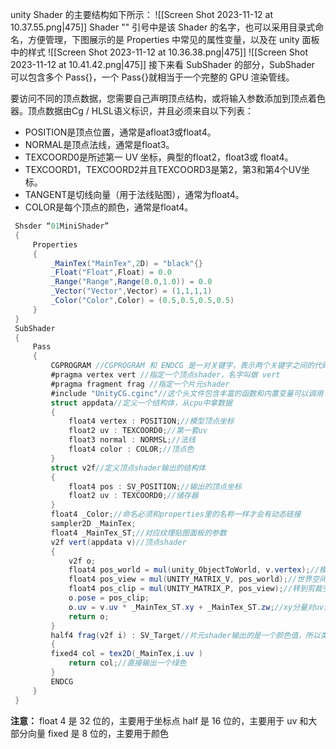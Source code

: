unity Shader 的主要结构如下所示：
![[Screen Shot 2023-11-12 at 10.37.55.png|475]]
Shader "" 引号中是该 Shader 的名字，也可以采用目录式命名，方便管理，下图展示的是 Properties 中常见的属性变量，以及在 unity 面板中的样式
![[Screen Shot 2023-11-12 at 10.36.38.png|475]] ![[Screen Shot 2023-11-12 at 10.41.42.png|475]]
接下来看 SubShader 的部分，SubShader 可以包含多个 Pass{}，一个 Pass{}就相当于一个完整的 GPU 渲染管线。

要访问不同的顶点数据，您需要自己声明顶点结构，或将输入参数添加到顶点着色器。顶点数据由Cg / HLSL语义标识，并且必须来自以下列表：
- POSITION是顶点位置，通常是afloat3或float4。
- NORMAL是顶点法线，通常是float3。
- TEXCOORD0是所述第一 UV 坐标，典型的float2，float3或 float4。
- TEXCOORD1，TEXCOORD2并且TEXCOORD3是第2，第3和第4个UV坐标。
- TANGENT是切线向量（用于法线贴图），通常为float4。
- COLOR是每个顶点的颜色，通常是float4。

```csharp
 Shsder “01MiniShader”
 {
	 Properties
	 {
		 _MainTex("MainTex",2D) = "black"{}
		 _Float("Float",Float) = 0.0
		 _Range("Range",Range(0.0,1.0)) = 0.0
		 _Vector("Vector",Vector) = (1,1,1,1)
		 _Color("Color",Color) = (0.5,0.5,0.5,0.5) 
	 }
 }
 SubShader
 {
	 Pass
	 {
		 CGPROGRAM //CGPROGRAM 和 ENDCG 是一对关键字，表示两个关键字之间的代码是 unity CG 的代码。
		 #pragma vertex vert //指定一个顶点shader，名字叫做 vert
		 #pragma fragment frag //指定一个片元shader
		 #include "UnityCG.cginc"//这个头文件包含丰富的函数和内置变量可以调用
		 struct appdata//定义一个结构体，从cpu中拿数据
		 {
			 float4 vertex : POSITION;//模型顶点坐标
			 float2 uv : TEXCOORD0;//第一套uv
			 float3 normal : NORMSL;//法线
			 float4 color : COLOR;//顶点色
		 }
		 struct v2f//定义顶点shader输出的结构体
		 {
			 float4 pos : SV_POSITION;//输出的顶点坐标
			 float2 uv : TEXCOORD0;//储存器
		 }
		 float4 _Color;//命名必须和properties里的名称一样才会有动态链接
		 sampler2D _MainTex;
		 float4 _MainTex_ST;//对应纹理贴图面板的参数
		 v2f vert(appdata v)//顶点shader
		 {
			 v2f o;
			 float4 pos_world = mul(unity_ObjectToWorld, v.vertex);//模型空间转世界空间，mul代表矩阵乘法的意思
			 float4 pos_view = mul(UNITY_MATRIX_V, pos_world);//世界空间转相机空间
			 float4 pos_clip = mul(UNITY_MATRIX_P, pos_view);//转到剪裁空间
			 o.pose = pos_clip;
			 o.uv = v.uv * _MainTex_ST.xy + _MainTex_ST.zw;//xy分量对uv进行缩放，zw分量对uv进行偏移
			 return o;
		 }
		 half4 frag(v2f i) : SV_Target//片元shader输出的是一个颜色值，所以类型为half4
		 {
		 fixed4 col = tex2D(_MainTex,i.uv )
			 return col;//直接输出一个绿色
		 }
		 ENDCG
	 }
 }
```
**注意：**
	float 4 是 32 位的，主要用于坐标点
	half 是 16 位的，主要用于 uv 和大部分向量
	fixed 是 8 位的，主要用于颜色
